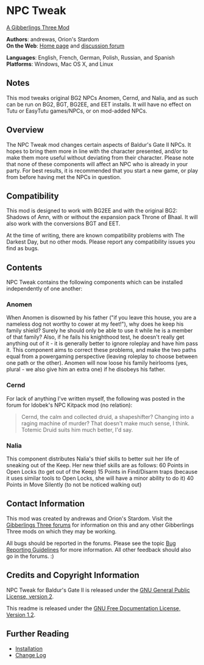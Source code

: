 # NPC Tweak
[A Gibberlings Three Mod](http://www.gibberlings3.net)

**Authors**: andrewas, Orion's Stardom  
**On the Web**: [Home page](http://www.gibberlings3.net/npctweak/) and [discussion forum](http://gibberlings3.net/forums/index.php?showforum=94)

**Languages**: English, French, German, Polish, Russian, and Spanish  
**Platforms**: Windows, Mac OS X, and Linux

## Notes

This mod tweaks original BG2 NPCs Anomen, Cernd, and Nalia, and as such can be run on BG2, BGT, BG2EE, and EET installs. It will have no effect on Tutu or EasyTutu games/NPCs, or on mod-added NPCs.

## Overview

The NPC Tweak mod changes certain aspects of Baldur's Gate II NPCs. It hopes to bring them more in line with the character presented, and/or to make them more useful without deviating from their character. Please note that none of these components will affect an NPC who is already in your party. For best results, it is recommended that you start a new game, or play from before having met the NPCs in question.


## Compatibility

This mod is designed to work with BG2EE and with the original BG2: Shadows of Amn, with or without the expansion pack Throne of Bhaal. It will also work with the conversions BGT and EET.

At the time of writing, there are known compatibility problems with The Darkest Day, but no other mods. Please report any compatibility issues you find as bugs.

## Contents

NPC Tweak contains the following components which can be installed independently of one another:

### Anomen
When Anomen is disowned by his father ("if you leave this house, you are a nameless dog not worthy to cower at my feet!"), why does he keep his family shield? Surely he should only be able to use it while he is a member of that family? Also, if he fails his knighthood test, he doesn't really get anything out of it - it is generally better to ignore roleplay and have him pass it. This component aims to correct these problems, and make the two paths equal from a powergaming perspective (leaving roleplay to choose between one path or the other). Anomen will now loose his family heirlooms (yes, plural - we also give him an extra one) if he disobeys his father.

### Cernd
For lack of anything I've written myself, the following was posted in the forum for Idobek's NPC Kitpack mod (no relation):

> Cernd, the calm and collected druid, a shapeshifter? Changing into a raging machine of murder? That doesn't make much sense, I think. Totemic Druid suits him much better, I'd say.

### Nalia
This component distributes Nalia's thief skills to better suit her life of sneaking out of the Keep. Her new thief skills are as follows: 60 Points in Open Locks (to get out of the Keep) 15 Points in Find/Disarm traps (because it uses similar tools to Open Locks, she will have a minor ability to do it) 40 Points in Move Silently (to not be noticed walking out)

## Contact Information

This mod was created by andrewas and Orion's Stardom.  Visit the [Gibberlings Three forums](http://gibberlings3.net/forums/) for information on this and any other Gibberlings Three mods on which they may be working.

All bugs should be reported in the forums. Please see the topic [Bug Reporting Guidelines](http://gibberlings3.net/forums/?showtopic=3728) for more information. All other feedback should also go in the forums. :)


## Credits and Copyright Information

NPC Tweak for Baldur's Gate II is released under the [GNU General Public License, version 2](LICENSE.md).

This readme is released under the [GNU Free Documentation License, Version 1.2](npc_tweak/fdl.txt).

## Further Reading

- [Installation](INSTALL.md)
- [Change Log](CHANGELOG.md)
